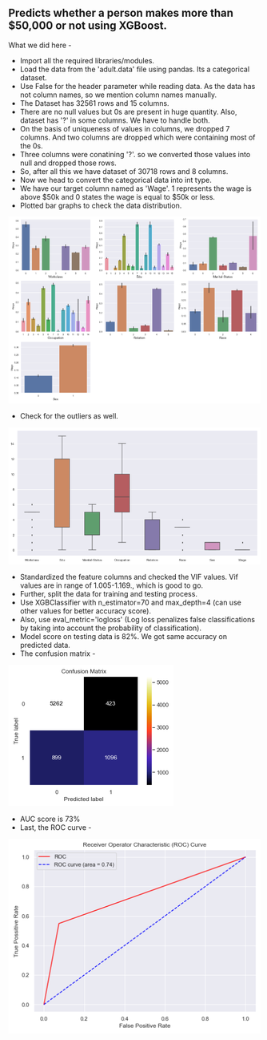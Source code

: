 ## Predicts whether a person makes more than $50,000 or not using XGBoost.

What we did here -
* Import all the required libraries/modules.
* Load the data from the 'adult.data' file using pandas. Its a categorical dataset.
* Use False for the header parameter while reading data. As the data has not column names, so we mention column names manually.
* The Dataset has 32561 rows and 15 columns.
* There are no null values but 0s are present in huge quantity. Also, dataset has '?' in some columns. We have to handle both.
* On the basis of uniqueness of values in columns, we dropped 7 columns. And two columns are dropped which were containing most of the 0s.
* Three columns were conatining '?'. so we converted those values into null and dropped those rows.
* So, after all this we have dataset of 30718 rows and 8 columns.
* Now we head to convert the categorical data into int type.
* We have our target column named as 'Wage'. 1 represents the wage is above $50k and 0 states the wage is equal to $50k or less.
* Plotted bar graphs to check the data distribution.

![img1](/img/xg1.PNG)

* Check for the outliers as well.

![img2](/img/xg2.PNG)

* Standardized the feature columns and checked the VIF values. Vif values are in range of 1.005-1.169., which is good to go.
* Further, split the data for training and testing process.
* Use XGBClassifier with n_estimator=70 and max_depth=4 (can use other values for better accuracy score).
* Also, use eval_metric='logloss' (Log loss penalizes false classifications by taking into account the probability of classification).
* Model score on testing data is 82%. We got same accuracy on predicted data.
* The confusion matrix -

![img3](/img/xg3.PNG)

* AUC score is 73%
* Last, the ROC curve -

![img4](/img/xg4.PNG)
